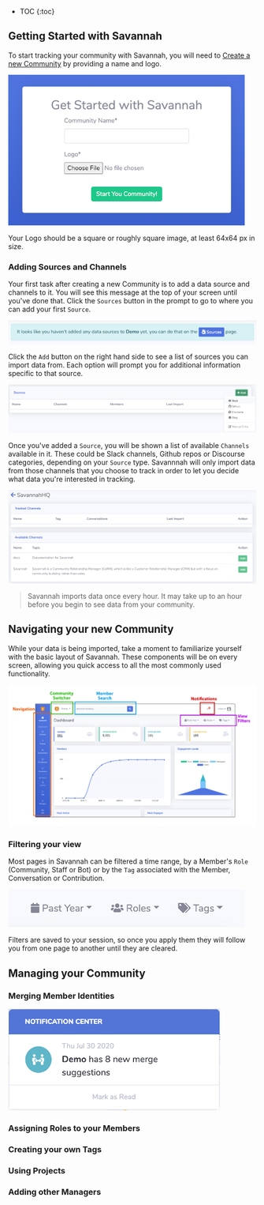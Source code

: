 * TOC
{:toc}

## Getting Started with Savannah

To start tracking your community with Savannah, you will need to [Create a new Community](https://savannahhq.com/community/new) by providing a name and logo.

![Create a new Community](./CreateCommunityForm.png)

Your Logo should be a square or roughly square image, at least 64x64 px in size.

### Adding Sources and Channels

Your first task after creating a new Community is to add a data source and channels to it. You will see this message at the top of your screen until you've done that. Click the `Sources` button in the prompt to go to where you can add your first `Source`.

![Add Sources Prompt](./AddSourcesPrompt.png)

Click the `Add` button on the right hand side to see a list of sources you can import data from. Each option will prompt you for additional information specific to that source.

![Add Source Screen](./AddSource.png)

Once you've added a `Source`, you will be shown a list of available `Channels` available in it. These could be Slack channels, Github repos or Discourse categories, depending on your `Source` type. Savannnah will only import data from those channels that you choose to track in order to let you decide what data you're interested in tracking.

![Channel Selection Screen](./ChannelSelect.png)

> Savannah imports data once every hour. It may take up to an hour before you begin to see data from your community.

## Navigating your new Community

While your data is being imported, take a moment to familiarize yourself with the basic layout of Savannah. These components will be on every screen, allowing you quick access to all the most commonly used functionality.

![App Layout](./Layout.png)

### Filtering your view

Most pages in Savannah can be filtered a time range, by a Member's `Role` (Community, Staff or Bot) or by the `Tag` associated with the Member, Conversation or Contribution.

![View Filters](./FilterButtons.png)

Filters are saved to your session, so once you apply them they will follow you from one page to another until they are cleared.

## Managing your Community

### Merging Member Identities

![Notification of Member merge suggestions](./MergeSuggestionNotification.png)

### Assigning Roles to your Members

### Creating your own Tags

### Using Projects

### Adding other Managers

